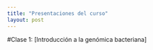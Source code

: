 ```yaml
---
title: "Presentaciones del curso"
layout: post
---
```

<html>
  <article>
    <p>
#Clase 1: [Introducción a la genómica bacteriana] 
      </p>
    </article>
</html>



[Introducción a la genómica bacteriana]: chart.pdf
[jekyll-gh]:   https://github.com/jekyll/jekyll
[jekyll-talk]: https://talk.jekyllrb.com/

